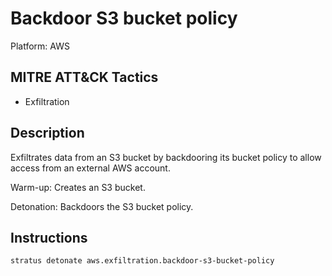 # Backdoor S3 bucket policy

Platform: AWS

## MITRE ATT&CK Tactics

- Exfiltration

## Description


Exfiltrates data from an S3 bucket by backdooring its bucket policy to allow access from an external AWS account.

Warm-up: Creates an S3 bucket.

Detonation: Backdoors the S3 bucket policy.


## Instructions

```bash title="Detonate with Stratus Red Team"
stratus detonate aws.exfiltration.backdoor-s3-bucket-policy
```